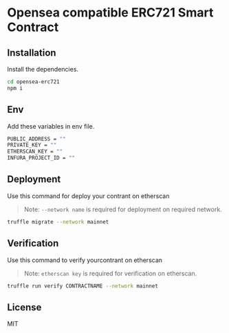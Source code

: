 # Opensea compatible ERC721 Smart Contract

## Installation

Install the dependencies.

```sh
cd opensea-erc721
npm i
```

## Env
Add these variables in env file.
```sh
PUBLIC_ADDRESS = ""
PRIVATE_KEY = ""
ETHERSCAN_KEY = ""
INFURA_PROJECT_ID = ""
```

## Deployment
Use this command for deploy your contrant on etherscan
> Note: `--network name` is required for deployment on required network.
```sh
truffle migrate --network mainnet
```

## Verification
Use this command to verify yourcontrant on etherscan
> Note: `etherscan key` is required for verification on etherscan.
```sh
truffle run verify CONTRACTNAME --network mainnet
```

## License

MIT


